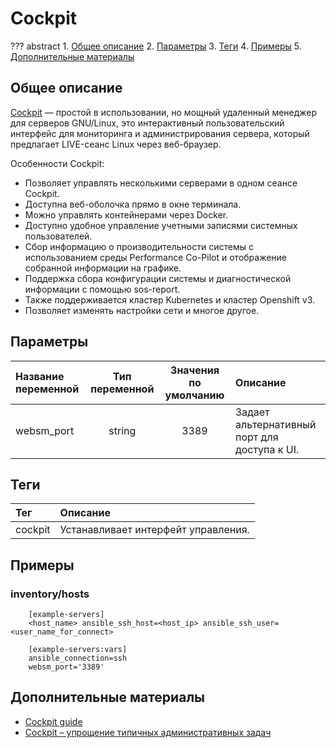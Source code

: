 # Cockpit

??? abstract
    1. [Общее описание](#общее-описание)
    2. [Параметры](#параметры)
    3. [Теги](#теги)
    4. [Примеры](#примеры)
    5. [Дополнительные материалы](#дополнительные-материалы)

## Общее описание
[Cockpit](https://cockpit-project.org/) — простой в использовании, но мощный удаленный менеджер для серверов GNU/Linux, это интерактивный пользовательский интерфейс для мониторинга и администрирования сервера, который предлагает LIVE-сеанс Linux через веб-браузер.

Особенности Cockpit:

* Позволяет управлять несколькими серверами в одном сеансе Cockpit.
* Доступна веб-оболочка прямо в окне терминала.
* Можно управлять контейнерами через Docker.
* Доступно удобное управление учетными записями системных пользователей.
* Сбор информацию о производительности системы с использованием среды Performance Co-Pilot и отображение собранной информации на графике.
* Поддержка сбора конфигурации системы и диагностической информации с помощью sos-report.
* Также поддерживается кластер Kubernetes и кластер Openshift v3.
* Позволяет изменять настройки сети и многое другое.

## Параметры
|Название переменной  | Тип переменной | Значения по умолчанию | Описание                                     |
|:--------------------|:--------------:|:---------------------:|:---------------------------------------------|
|websm_port           | string         | 3389                  | Задает альтернативный порт для доступа к UI. | 

## Теги
|Тег                  | Описание                                          |
|:--------------------|:--------------------------------------------------|
|cockpit              | Устанавливает интерфейт управления.               |

## Примеры

### inventory/hosts

```
    [example-servers]
    <host_name> ansible_ssh_host=<host_ip> ansible_ssh_user=<user_name_for_connect>

    [example-servers:vars]
    ansible_connection=ssh
    websm_port='3389'
```

## Дополнительные материалы

- [Cockpit guide](https://cockpit-project.org/guide/latest/)
- [Cockpit – упрощение типичных административных задач](https://habr.com/ru/post/471220/)